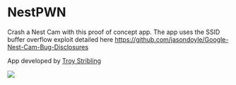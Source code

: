 # NestPWN
Crash a Nest Cam with this proof of concept app. The app uses the SSID buffer overflow exploit detailed here https://github.com/jasondoyle/Google-Nest-Cam-Bug-Disclosures

App developed by <a href="https://github.com/troystribling">Troy Stribling</a>

<img src="https://github.com/jasondoyle/NestPWN/blob/master/images/appui.jpg">
